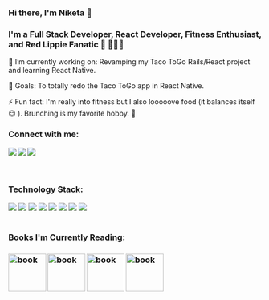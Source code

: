 ### Hi there, I'm Niketa 👋

### I'm a Full Stack Developer, React Developer, Fitness Enthusiast, and Red Lippie Fanatic 💄 💁🏽‍♀️

 🔭  I’m currently working on: Revamping my Taco ToGo Rails/React project and learning React Native.
 
 🥅  Goals: To totally redo the Taco ToGo app in React Native.
 
 ⚡  Fun fact: I'm really into fitness but I also looooove food (it balances itself 😉 ). Brunching is my favorite hobby. 🍾
 
 ### Connect with me:
 [<img src="https://img.shields.io/badge/LinkedIn-0077B5?style=for-the-badge&logo=linkedin&logoColor=white" align="left"/>][LinkedIn] 
 [<img src="https://img.shields.io/badge/Instagram-E4405F?style=for-the-badge&logo=instagram&logoColor=white" align="left"/>][Instagram]
 [<img src="https://img.shields.io/badge/Medium-12100E?style=for-the-badge&logo=medium&logoColor=white" align="left"/>][Medium]
 <br/>
 <br/>
 <br/>
 
 ### Technology Stack:
 <img src="https://img.shields.io/badge/HTML5-E34F26?style=for-the-badge&logo=html5&logoColor=white" /> <img src="https://img.shields.io/badge/CSS3-1572B6?style=for-the-badge&logo=css3&logoColor=white" /> <img src="https://img.shields.io/badge/JavaScript-323330?style=for-the-badge&logo=javascript&logoColor=F7DF1E" />  <img src="https://img.shields.io/badge/Ruby-CC342D?style=for-the-badge&logo=ruby&logoColor=white" /> <img src="https://img.shields.io/badge/Ruby_on_Rails-CC0000?style=for-the-badge&logo=ruby-on-rails&logoColor=white" /> <img src="https://img.shields.io/badge/React-20232A?style=for-the-badge&logo=react&logoColor=61DAFB" />  <img src="https://img.shields.io/badge/React_Router-CA4245?style=for-the-badge&logo=react-router&logoColor=white" /> <img src="https://img.shields.io/badge/MySQL-00000F?style=for-the-badge&logo=mysql&logoColor=white" />
 <br/>
 <br/>
 
 <h3>Books I'm Currently Reading:<h3/>
   <section>
     <img src="https://images-na.ssl-images-amazon.com/images/I/61mIq2iJUXL.jpg" alt="book" align="left" width="75"/>
     <img src="https://images-na.ssl-images-amazon.com/images/I/51V1C2TwTnL._SX322_BO1,204,203,200_.jpg" alt="book" align="left" width="75"/>
     <img src="https://m.media-amazon.com/images/I/41s6de-PFeL.jpg" alt="book" align="left" width="75"/>
     <img src="https://images-na.ssl-images-amazon.com/images/I/91p5b0UgbKL.jpg" alt="book" align="left" width="75"/>
   <section/>


<!--
**NiketaJen/niketajen** is a ✨ _special_ ✨ repository because its `README.md` (this file) appears on your GitHub profile.

Here are some ideas to get you started:

- 🔭 I’m currently working on ...
- 🌱 I’m currently learning ...
- 👯 I’m looking to collaborate on ...
- 🤔 I’m looking for help with ...
- 💬 Ask me about ...
- 📫 How to reach me: ...
- ⚡ Fun fact: I'm really into fitness but I also looooove food (it balances itself 😉). Brunching is my favorite hobby. 🍾
-->
[LinkedIn]:https://www.linkedin.com/in/niketajenerette/
[Instagram]:https://www.instagram.com/niketapatris/
[Medium]:https://medium.com/@niketapatris

